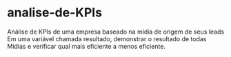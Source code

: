 # analise-de-KPIs
Análise de KPIs de uma empresa baseado na mídia de origem de seus leads
Em uma variável chamada resultado, demonstrar o resultado de todas  Mídias e verificar qual mais eficiente a  menos eficiente.
